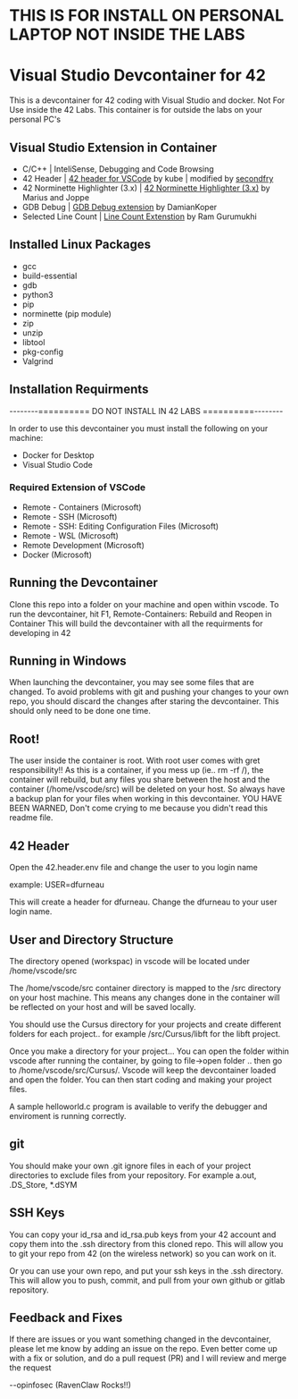# THIS IS FOR INSTALL ON PERSONAL LAPTOP NOT INSIDE THE LABS
# Visual Studio Devcontainer for 42
This is a devcontainer for 42 coding with Visual Studio and docker.
Not For Use inside the 42 Labs.  This container is for outside the labs
on your personal PC's

## Visual Studio Extension in Container
* C/C++ |  InteliSense, Debugging and Code Browsing
* 42 Header | [42 header for VSCode](https://github.com/kube/vscode-42header) by kube | modified by [secondfry](https://github.com/secondfry/vscode-42header)
* 42 Norminette Highlighter (3.x) | [42 Norminette Highlighter (3.x)](https://github.com/Mariusmivw/vscode-42-norminette-3-highlighter/) by Marius and Joppe
* GDB Debug | [GDB Debug extension](https://github.com/damiankoper/vscode-gdb-debug) by DamianKoper
* Selected Line Count | [Line Count Extenstion](https://github.com/gurumukhi/vscode-extension-line-count) by Ram Gurumukhi

## Installed Linux Packages
* gcc
* build-essential
* gdb
* python3
* pip
* norminette (pip module)
* zip
* unzip
* libtool
* pkg-config
* Valgrind


## Installation Requirments

--------========== DO NOT INSTALL IN 42 LABS ==========--------

In order to use this devcontainer you must install the following on your machine:
* Docker for Desktop
* Visual Studio Code

### Required Extension of VSCode
* Remote - Containers (Microsoft)
* Remote - SSH (Microsoft)
* Remote - SSH: Editing Configuration Files (Microsoft)
* Remote - WSL (Microsoft)
* Remote Development (Microsoft)
* Docker (Microsoft)

## Running the Devcontainer
Clone this repo into a folder on your machine and open within vscode.
To run the devcontainer, hit F1, Remote-Containers: Rebuild and Reopen in Container
This will build the devcontainer with all the requirments for developing in 42

## Running in Windows
When launching the devcontainer, you may see some files that are changed.  To avoid problems with git and pushing your changes to your own repo, you should discard the changes after staring the devcontainer.  This should only need to be done one time.

## Root!
The user inside the container is root.  With root user comes with gret responsibility!! As this is a container, if you mess up (ie.. rm -rf /), the container will rebuild, but any files you share between the host and the container (/home/vscode/src) will be deleted on your host.  So always have a backup plan for your files when working in this devcontainer. YOU HAVE BEEN WARNED, Don't come crying to me because you didn't read this readme file.

## 42 Header
Open the 42.header.env file and change the user to you login name

example:
USER=dfurneau

This will create a header for dfurneau.  Change the dfurneau to your user login name.

## User and Directory Structure
The directory opened (workspac) in vscode will be located under /home/vscode/src

The /home/vscode/src container directory is mapped to the /src directory on your host machine.  This means any changes done in the container will be reflected on your host and will be saved locally.

You should use the Cursus directory for your projects and create different folders for each project.. for example /src/Cursus/libft for the libft project.

Once you make a directory for your project... You can open the folder within vscode after running the container, by going to file->open folder .. then go to /home/vscode/src/Cursus/<your project folder>.  Vscode will keep the devcontainer loaded and open the folder.  You can then start coding and making your project files.

A sample helloworld.c program is available to verify the debugger and enviroment is running correctly.

## git
You should make your own .git ignore files in each of your project directories to exclude files from your repository.  For example a.out, .DS_Store, *.dSYM

## SSH Keys
You can copy your id_rsa and id_rsa.pub keys from your 42 account and copy them into the .ssh directory from this cloned repo.
This will allow you to git your repo from 42 (on the wireless network) so you can work on it.

Or you can use your own repo, and put your ssh keys in the .ssh directory.  This will allow you to push, commit, and pull from your own github or gitlab repository.

## Feedback and Fixes
If there are issues or you want something changed in the devcontainer, please let me know by adding an issue on the repo.  Even better come up with a fix or solution, and do a pull request (PR) and I will review and merge the request

--opinfosec (RavenClaw Rocks!!)
